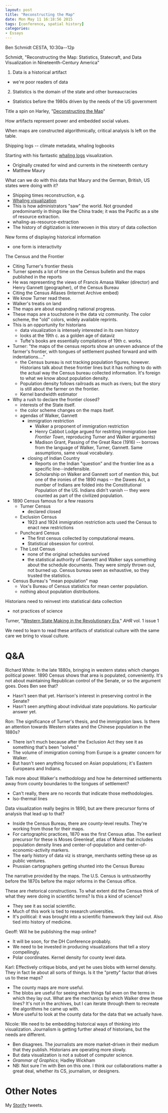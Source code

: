 ```yaml
---
layout: post
title: "Reconstructing the Map"
date: Mon May 11 16:18:56 2015
tags: [conference, spatial history]
categories:
- Essays
---
```


Ben Schmidt
CESTA, 10:30a--12p

Schmidt, "Reconstructing the Map: Statistics, Statecraft, and Data
Visualization in Nineteenth-Century America"

1. Data is a historical artifact

- we're poor readers of data

2. Statistics is the domain of the state and other bureaucracies

- Statistics before the 1980s driven by the needs of the US government

Title a spin on Harley, "[Deconstructing the Map](http://quod.lib.umich.edu/p/passages/4761530.0003.008/--deconstructing-the-map?rgn=main;view=fulltext)"

How artifacts represent power and embedded social values.

When maps are constructed algorithmically, critical analysis ls left on the table.

Shipping logs -- climate metadata, whaling logbooks

Starting with his fantastic [whaling logs](http://sappingattention.blogspot.com/2012/10/logbooks-and-long-history-of.html) visualization.

- Originally created for wind and currents in the nineteenth century
- Matthew Maury

What can we do with this data that Maury and the German, British, US states were doing with it?

- Shipping times reconstruction, e.g.
- [Whaling visualization](https://www.youtube.com/watch?v=Tn7fQ5mYHPA)
- This is how administrators "saw" the world. Not grounded predominantly in things like the China trade; it was the Pacific as a site of resource extraction.
- whaling-as-resource-extraction
- The history of digitization is interwoven in this story of data collection

New forms of displaying historical information

- one form is interactivity

The Census and the Frontier

- Citing Turner's frontier thesis
- Turner spends a lot of time on the Census bulletin and the maps published in
  the reports
- He was representing the views of Francis Amasa Walker (director) and Henry
  Gannett (geographer), of the Census Bureau
- Citing the Census Atlases (Internet Archive embed)
- We know Turner read these.
- Walker's treatis on land
- The maps are about expanding national progress.
- These maps are a touchstone in the data viz community. The color scheme, the
  "old" colors, widely available reprints.
- This is an opportunity for historians
	- data visualization is intensely interested in its own history
	- looks at the 19th c. as a golden age of dataviz
	- Tufte's books are essentially compilations of 19th c. works.
- Turner: "the maps of the census reports show an uneven advance of the
  farmer's frontier, with tongues of settlement pushed forward and with
  indentations...."
	- the Census bureau is not tracking population figures, however. Historians
	  talk about these frontier lines but it has nothing to do with the actual
	  way the Census bureau collected information. It's foreign to what we know
	  about population density.
	- Population density follows railroads as much as rivers; but the story is
	  still about the farmer on the frontier.
	- Kernel bandwidth estimator
- Why a rush to declare the frontier closed?
	- interests of the State itself.
	- the color scheme changes on the maps itself.
	- agendas of Walker, Gannett
		- immigration restriction
			- Walker a proponent of immigration restriction
			- Henry Cabbot Lodge argued for restriting immigration (see
			  *Frontier Town*, reproducing Turner and Walker arguments)
			- Madison Grant, Passing of the Great Race (1916) -- borrows from
			  the language of Walker, Turner, Gannett. Same assumptions, same
			  visual vocabulary.
		- closing of Indian Country
			- Reports on the Indian "question" and the frontier line as
			  a specific line--indefensible.
			- Scholarship on Walker and Gannett sort of mention this, but one
			  of the ironies of the 1890 maps -- the Dawes Act, a number of
			  Indians are folded into the Constitutional Population of the US.
			  Indians didn't vanish -- they were counted as part of the
			  civilized population.
- 1890 Census famous for a few reasons
	- Turner Census
		- declared closed
	- Exclusion Census
		- 1923 and 1924 immigration restriction acts used the Census to enact
		  new restrictions
	- Punchcard Census
		- The first census collected by computational means.
		- Statistical obsession for control.
	- The Lost Census
		- none of the original schedules survived
		- the statistical authority of Gannett and Walker says something about
		  the schedule documents. They were simply thrown out, not burned up.
		  Census bureau seen as exhaustive, so they trusted the statistics.
- Census Bureau's "mean population" map
	- Vox's Bureau of Census statistics for mean center population.
	- nothing about population distributions.

Historians need to reinvest into statistical data collection

- not practices of science

Turner, "[Western State Making in the Revolutionary
Era](http://www.jstor.org/stable/1833651)," *AHR* vol. 1 issue 1

We need to learn to read these artifacts of statistical culture with the same
care we bring to visual culture.

# Q&A

Richard White: In the late 1880s, bringing in western states which changes
political power. 1890 Census shows that area is populated, conveniently. It's
not about maintaining Republican control of the Senate, or so the argument
goes. Does Ben see that?

- Hasn't seen that yet. Harrison's interest in preserving control in the
  Senate?
- Hasn't seen anything about individual state populations. No particular
  answer yet.

Ron: The significance of Turner's thesis, and the immigration laws. Is there an
attention towards Western states and the Chinese population in the 1880s?

- There isn't much because after the Exclusion Act they see it as something
  that's been "solved."
- The volume of immigration coming from Europe is a greater concern for
  Walker.
- But hasn't seen anything focused on Asian populations; it's Eastern
  Europeans and Indians.

Talk more about Walker's methodology and how he determined settlements away
from county boundaries to the tongues of settlement?

- Can't really, there are no records that indicate those methodologies.
- Iso-thermal lines

Data visualization really begins in 1890, but are there precursor forms of
analysis that lead up to that?

- Inside the Census Bureau, there are county-level results. They're working
  from those for their maps.
- For cartographic practices, 1870 was the first Census atlas. The earliest
  precursor for these is Moses Greenleaf, atlas of Maine that includes
  population density lines and center-of-population and
  center-of-economic-activity markers.
- The early history of data viz is strange, merchants setting these up as
  public ventures.
- Prussian cartographers getting shunted into the Census Bureau

The narrative provided by the maps. The U.S. Census is untrustworthy before the
1870s before the major reforms in the Census office.

These are rhetorical constructions. To what extent did the Census think of what
they were doing in scientific terms? Is this a kind of science?

- They see it as social scientific.
- Much of this work is tied to research universities.
- It's political: it was brought into a scientific framework they laid out.
  Also tied into history of medicine.

Geoff: Will he be publishing the map online?

- It will be soon, for the DH Conference probably.
- We need to be invested in producing visualizations that tell a story
  compellingly.
- Polar coordinates. Kernel density for county level data.

Karl: Effectively critique blobs, and yet he uses blobs with kernel density.
They in fact lie about all sorts of things. Is it the "pretty" factor that
drives us to these maps?

- The county maps are more useful.
- The blobs are useful for seeing when things fail even on the terms in
  which they lay out. What are the mechanics by which Walker drew these
  lines? It's not in the archives, but I can iterate through them to
  recreate the algorithms he came up with.
- More useful to look at the county data for the data that we actually
  have.

Nicole: We need to be embedding historical ways of thinking into visualization.
Journalism is getting further ahead of historians, but the needs are different.

- Ben disagrees. The journalists are more market-driven in their medium
  that they publish. Historians are operating more slowly.
- But data visualization is not a subset of computer science.
- *Grammar of Graphics*; Hadley Wickham
- NB: Not sure I'm with Ben on this one. I think our collaborations matter
  a great deal, whether its CS, journalism, or designers.

# Other Notes

My [Storify](https://storify.com/jaheppler/ben-schmidt-reconstructing-the-map) tweets.

